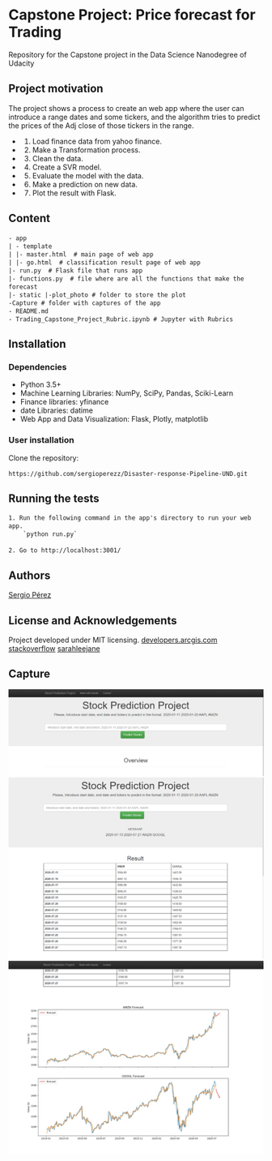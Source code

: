 # Capstone Project: Price forecast for Trading 
Repository for the Capstone project in the Data Science Nanodegree of Udacity
## Project motivation

The project shows a process to create an web app where the user can introduce a range dates and some tickers, and the algorithm tries to predict the prices of the Adj close of those tickers in the range.
- 1. Load finance data from yahoo finance.
- 2. Make a Transformation process.
- 3. Clean the data.
- 4. Create a SVR model.
- 5. Evaluate the model with the data.
- 6. Make a prediction on new data.
- 7. Plot the result with Flask.

## Content
```
- app
| - template
| |- master.html  # main page of web app
| |- go.html  # classification result page of web app
|- run.py  # Flask file that runs app
|- functions.py  # file where are all the functions that make the forecast
|- static |-plot_photo # folder to store the plot
-Capture # folder with captures of the app
- README.md
- Trading_Capstone_Project_Rubric.ipynb # Jupyter with Rubrics
```

## Installation

### Dependencies
- Python 3.5+
- Machine Learning Libraries: NumPy, SciPy, Pandas, Sciki-Learn
- Finance libraries: yfinance
- date Libraries: datime
- Web App and Data Visualization: Flask, Plotly, matplotlib

### User installation
Clone the repository:
```
https://github.com/sergioperezz/Disaster-response-Pipeline-UND.git
```
## Running the tests 

```
1. Run the following command in the app's directory to run your web app.
    `python run.py`

2. Go to http://localhost:3001/
```

## Authors

[Sergio Pérez](https://github.com/sergioperezz)

## License and Acknowledgements

Project developed under MIT licensing.
[developers.arcgis.com](https://developers.arcgis.com/python)
[stackoverflow](https://es.stackoverflow.com/)
[sarahleejane](sarahleejane.github.io)
## Capture

![alt text](https://github.com/sergioperezz/Capstone_Project_Trading_UDSND/blob/master/Capture/Overview.PNG)
![alt text](https://github.com/sergioperezz/Capstone_Project_Trading_UDSND/blob/master/Capture/Result1.PNG)
![alt text](https://github.com/sergioperezz/Capstone_Project_Trading_UDSND/blob/master/Capture/plot.PNG)
